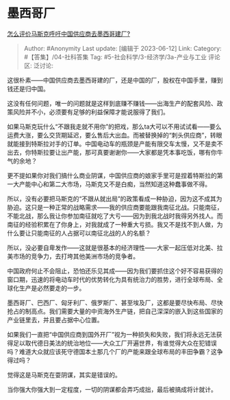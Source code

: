 # 墨西哥厂
[怎么评价马斯克呼吁中国供应商去墨西哥建厂?](https://www.zhihu.com/question/605641206/answer/3069584992)

> Author: #Anonymity
> Last update: [编辑于 2023-06-12]
> Link:
> Category: #【答集】/04-社科答集
> Tag: #5-社会科学/3-经济学/3a-产业与工业
> 评论区:
> 泛讨论:

这很朴素——中国供应商去墨西哥建的厂，还是中国的厂，股权在中国手里，赚到钱还是归中国。

这没有任何问题，唯一的问题就是这样到底赚不赚钱——出海生产的配套风险、政策风险并不小，必须要有足够的利益保障才能说服得了我们。

如果马斯克玩什么“不跟我走就不用你”的把戏，那么ta大可以不用试试看——要么运费大涨，要么交货期延迟，要么售后大出血。而被替换掉的“刺头供应商”，转眼就能接到特斯拉对手的订单。中国电动车的瓶颈是产能有限交车太慢，又不是卖不出去，你特斯拉要让出产能，那可真要谢谢你——大家都是凭本事吃饭，哪有你牛气的余地？

更不提如果你对我们搞什么商业阴谋，中国供应商的娘家手里可是捏着特斯拉的第一大产能中心和第二大市场，马斯克又不是白痴，当然知道这种蠢事做不得。

所以，没有必要把马斯克的“不跟从就出局”的政策看成一种胁迫，因为这不成其为胁迫。这只是一种正常的战略需求——我的供应商要能跟我南征北战。只能南征，不能北战，那么我让你参加南征就吃了大亏——因为到我北战时我得另外找人。而南征的经验积累在了你身上，对我就成了一种重大亏损。我又不是找不到人做，为什么要让只能南征的人占据可以南征北战的人的名额？

所以，没必要自卑发作——这就是很基本的经济理性——大家一起压低对北美、拉美市场的竞争力，去打垮其他美洲市场的竞争者。

中国政府何止不会阻止，恐怕还乐见其成——因为我们要抓住这个好不容易获得的窗口期，迅速的将电动车时代的优势转化为具有统治力的胜势，进行全球布局、全球化生产是必然要走的一步。

墨西哥厂、巴西厂、匈牙利厂、俄罗斯厂、甚至埃及厂，这都是要尽快布局、尽快抢占的制高点。我们需要大量的中资海外生产链，把自己深深的嵌入到这些国家的产业链里去，并且要占据中心位置。

如果我们一直把“中国供应商到国外开厂”视为一种损失和失败，我们将永远无法获得足以取代德日美法的统治地位——大众工厂开遍世界，有谁觉得大众在犯错误吗？难道大众就应该死守德国本土那几个厂的产能来跟全球布局的丰田争霸？这争得过吗？

觉得这是马斯克在耍阴谋，其实是错误的。

当你强大你强大到一定程度，一切的阴谋都会弄巧成拙，最后被搞成将计就计。

